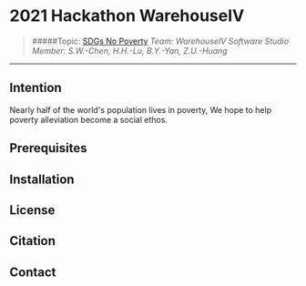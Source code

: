 # 2021 Hackathon WarehouseIV

> #####Topic: [SDGs No Poverty](https://www.undp.org/sustainable-development-goals#no-poverty)
> *Team: WarehouseIV Software Studio*      
> *Member: S.W.-Chen, H.H.-Lu, B.Y.-Yan, Z.U.-Huang*
***
## Intention
Nearly half of the world's population lives in poverty, We
hope to help poverty alleviation become a social ethos.

## Prerequisites


## Installation


## License


## Citation


## Contact
